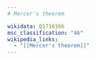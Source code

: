 ```yaml
---
# Mercer's theorem

wikidata: Q1716166
msc_classification: "46"
wikipedia_links:
  - "[[Mercer's theorem]]"
---
```


